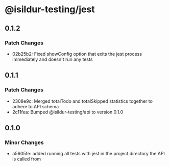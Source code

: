 # @isildur-testing/jest

## 0.1.2

### Patch Changes

- 02b25b2: Fixed showConfig option that exits the jest process immediately and doesn't run any tests

## 0.1.1

### Patch Changes

- 2308e9c: Merged totalTodo and totalSkipped statistics together to adhere to API schema
- 2c11fea: Bumped @isildur-testing/api to version 0.1.0

## 0.1.0

### Minor Changes

- a5605fe: added running all tests with jest in the project directory the API is called from
